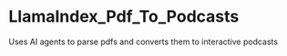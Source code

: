 # LlamaIndex_Pdf_To_Podcasts
 Uses AI agents to parse pdfs and converts them to interactive podcasts
